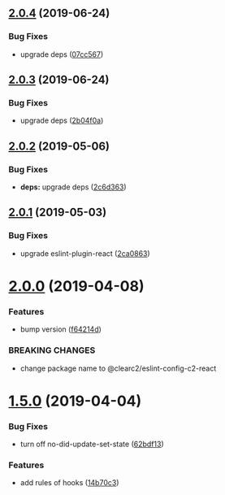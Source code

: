 ## [2.0.4](https://github.com/ClearC2/eslint-config-c2-react/compare/v2.0.3...v2.0.4) (2019-06-24)


### Bug Fixes

* upgrade deps ([07cc567](https://github.com/ClearC2/eslint-config-c2-react/commit/07cc567))

## [2.0.3](https://github.com/ClearC2/eslint-config-c2-react/compare/v2.0.2...v2.0.3) (2019-06-24)


### Bug Fixes

* upgrade deps ([2b04f0a](https://github.com/ClearC2/eslint-config-c2-react/commit/2b04f0a))

## [2.0.2](https://github.com/ClearC2/eslint-config-c2-react/compare/v2.0.1...v2.0.2) (2019-05-06)


### Bug Fixes

* **deps:** upgrade deps ([2c6d363](https://github.com/ClearC2/eslint-config-c2-react/commit/2c6d363))

## [2.0.1](https://github.com/ClearC2/eslint-config-c2-react/compare/v2.0.0...v2.0.1) (2019-05-03)


### Bug Fixes

* upgrade eslint-plugin-react ([2ca0863](https://github.com/ClearC2/eslint-config-c2-react/commit/2ca0863))

# [2.0.0](https://github.com/ClearC2/eslint-config-c2-react/compare/v1.5.0...v2.0.0) (2019-04-08)


### Features

* bump version ([f64214d](https://github.com/ClearC2/eslint-config-c2-react/commit/f64214d))


### BREAKING CHANGES

* change package name to @clearc2/eslint-config-c2-react

# [1.5.0](https://github.com/ClearC2/eslint-config-c2-react/compare/v1.4.5...v1.5.0) (2019-04-04)


### Bug Fixes

* turn off no-did-update-set-state ([62bdf13](https://github.com/ClearC2/eslint-config-c2-react/commit/62bdf13))


### Features

* add rules of hooks ([14b70c3](https://github.com/ClearC2/eslint-config-c2-react/commit/14b70c3))
